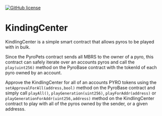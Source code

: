 [![GitHub license](https://img.shields.io/github/license/PyroPets/KindlingCenter)](https://github.com/PyroPets/KindlingCenter/blob/main/LICENSE.md)

# KindingCenter

KindlingCenter is a simple smart contract that allows pyros to be played with in bulk.

Since the PyroPets contract sends all MBRS to the owner of a pyro, this contract can safely iterate over an accounts pyros and call the `play(uint256)` method on the PyroBase contract with the tokenId of each pyro owned by an account.

Approve the KindlingCenter for all of an accounts PYRO tokens using the `setApprovalForAll(address,bool)` method on the PyroBase contract and simply call `playAll()`, `playGeneration(uint256)`, `playForAddr(address)` or `playGenerationForAddr(uint256,address)` method on the KindlingCenter contract to play with all of the pyros owned by the sender, or a given addresss.
